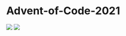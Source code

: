 # Advent-of-Code-2021

![](https://img.shields.io/badge/stars%20⭐-46-yellow)
![](https://img.shields.io/badge/days%20completed-22-red)
